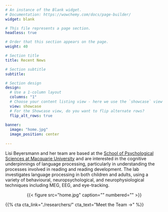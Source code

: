 ```yaml
---
# An instance of the Blank widget.
# Documentation: https://wowchemy.com/docs/page-builder/
widget: blank

# This file represents a page section.
headless: true

# Order that this section appears on the page.
weight: 40

# Section title
title: Recent News

# Section subtitle
subtitle:

# Section design
design:
  # Use a 1-column layout
  columns: "1"
  # Choose your content listing view - here we use the `showcase` view
  view: showcase
  # For the Showcase view, do you want to flip alternate rows?
  flip_alt_rows: true
  
banner:
  image: "home.jpg"
  image_position: center
    
---
```


Lisi Beyersmann and her team are based at the <a href="https://www.mq.edu.au/about/about-the-university/our-faculties/medicine-and-health-sciences/departments-and-centres/department-of-psychology" target="_blank">School of Psychological Sciences at Macquarie University</a> and are interested in the cognitive underpinnings of language processing, particularly in understanding the processes involved in reading and reading development. The lab investigates language processing in both children and adults, using a variety of behavioural, neuropsychological, and neurophysiological techniques including MEG, EEG, and eye-tracking.

<center>{{< figure src="home.jpg" caption="" numbered="" >}}</center>
  
{{% cta cta_link="./researchers/" cta_text="Meet the Team →" %}}
